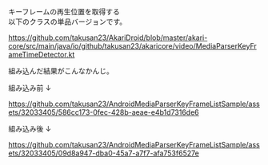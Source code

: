 キーフレームの再生位置を取得する  
以下のクラスの単品バージョンです。

https://github.com/takusan23/AkariDroid/blob/master/akari-core/src/main/java/io/github/takusan23/akaricore/video/MediaParserKeyFrameTimeDetector.kt

組み込んだ結果がこんなかんじ。  

組み込み前 ↓

https://github.com/takusan23/AndroidMediaParserKeyFrameListSample/assets/32033405/586cc173-0fec-428b-aeae-e4b1d7316de6

組み込み後 ↓  

https://github.com/takusan23/AndroidMediaParserKeyFrameListSample/assets/32033405/09d8a947-dba0-45a7-a7f7-afa753f6527e

